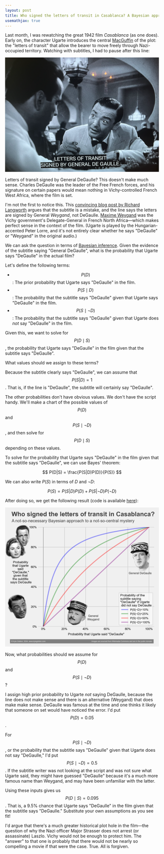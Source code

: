 ```yaml
---
layout: post
title: Who signed the letters of transit in Casablanca? A Bayesian approach
usemathjax: true
---
```


Last month, I was rewatching the great 1942 film *Casablanca* (as one does). Early on, the character Ugarte introduces the central [MacGuffin](https://en.wikipedia.org/wiki/MacGuffin) of the plot: the "letters of transit" that allow the bearer to move freely through Nazi-occupied territory. Watching with subtitles, I had to pause after this line:

![Letters of transit signed by General DeGaulle](/images/casablanca/letters_of_transit.png)

Letters of transit signed by General DeGaulle? This doesn't make much sense. Charles DeGaulle was the leader of the Free French forces, and his signature on certain papers would mean nothing in Vichy-controlled French West Africa, where the film is set.

I'm not the first to notice this. This [convincing blog post by Richard Langworth](https://richardlangworth.com/darlan-degaulle-casablanca) argues that the subtitle is a mistake, and the line says the letters are signed by General *Weygand*, not DeGaulle.  [Maxime Weygand](https://en.wikipedia.org/wiki/Maxime_Weygand) was the Vichy government's Delegate-General in French North Africa—which makes perfect sense in the context of the film. (Ugarte is played by the Hungarian-accented Peter Lorre, and it's not entirely clear whether he says "DeGaulle" or "Weygand" in the original audio.)

We can ask the question in terms of [Bayesian inference](https://en.wikipedia.org/wiki/Bayesian_inference). Given the evidence of the subtitle saying "General DeGaulle", what is the probability that Ugarte says "DeGaulle" in the actual film?

Let's define the following terms:

- $$P(D)$$: The prior probability that Ugarte says "DeGaulle" in the film.
- $$P(S\mid D)$$: The probability that the subtitle says "DeGaulle" given that Ugarte says "DeGaulle" in the film.
- $$P(S\mid\neg D)$$: The probability that the subtitle says "DeGaulle" given that Ugarte does *not* say "DeGaulle" in the film.


Given this, we want to solve for $$P(D\mid S)$$, the probability that Ugarte says "DeGaulle" in the film given that the subtitle says "DeGaulle".

What values should we assign to these terms?

Because the subtitle clearly says "DeGaulle", we can assume that $$P(S|D) = 1$$. That is, if the line is "DeGaulle", the subtitle will certainly say "DeGaulle".

The other probabilities don't have obvious values. We don't have the script handy. We'll make a chart of the possible values of $$P(D)$$ and $$P(S\mid\neg D)$$, and then solve for $$P(D\mid S)$$ depending on these values.

To solve for the probability that Ugarte says "DeGaulle" in the film given that the subtitle says "DeGaulle", we can use Bayes' theorem:

$$
P(D|S) = \frac{P(S|D)P(D)}{P(S)}
$$

We can also write $P(S)$ in terms of $D$ and $\neg D$:

$$
P(S) = P(S|D)P(D) + P(S|\neg D)P(\neg D)
$$

After doing so, we get the following result (code is available [here](https://github.com/khgiddon/casablanca-letters-of-transit)):

![Letters of transit signed by General DeGaulle](/images/casablanca/output_images.png)


Now, what probabilities should we assume for $$P(D)$$ and $$P(S\mid\neg D)$$? 

I assign high prior probability to Ugarte *not* saying DeGaulle, because the line does not make sense and there is an alternative (Weygand) that does make make sense. DeGaulle was famous at the time and one thinks it likely that someone on set would have noticed the error. I'd put $$P(D) = 0.05$$.

For $$P(S\mid\neg D)$$, or the probability that the subtitle says "DeGaulle" given that Ugarte does not say "DeGaulle," I'd put $$P(S\mid\neg D) = 0.5$$. If the subtitle writer was not looking at the script and was not sure what Ugarte said, they might have guessed "DeGaulle" because it's a much more famous name than Weygand, and may have been unfamiliar with the latter.

Using these inputs gives us $$P(D\mid S) = 0.095$$. That is, a 9.5% chance that Ugarte says "DeGaulle" in the film given that the subtitle says "DeGaulle." Substitute your own assumptions as you see fit! 

I'd argue that there's a much greater historical plot hole in the film—the question of why the Nazi officer Major Strasser does not arrest (or assassinate) Laszlo. Vichy would not be enough to protect him. The "answer" to that one is probably that there would not be nearly so compelling a movie if that were the case. True. All is forgiven.


